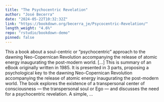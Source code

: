 ```yaml
---
title: "The Psychocentric Revelation"
author: "José Becerra"
date: "2024-05-22T10:32:32Z"
link: "https://bookdown.org/becerra_je/Psycocentric-Revelation/"
length_weight: "4.6%"
repo: "rstudio/bookdown-demo"
pinned: false
---
```


This a book about a soul-centric or “psychocentric” approach to the dawning Neo-Copernican Revolution accompanying the release of atomic energy inaugurating the post-modern world. [...] This is summary of an eBook originally written in 1985. It is presented in 3 parts, proposing a psychological key to the dawning Neo-Copernican Revolution accompanying the release of atomic energy inaugurating the post-modern world. The book explores the existence of a transpersonal center of consciousness — the transpersonal soul or Ego — and discusses the need for a psychocentric revelation. A simple, ...
